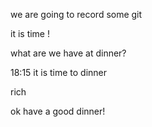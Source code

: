 we are going to record some git

it is time !


what are we have at dinner?

18:15 it is time to dinner

rich

ok have a good dinner!
